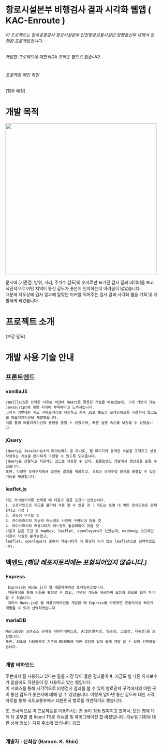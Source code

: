 
# 항로시설본부 비행검사 결과 시각화 웹앱 ( KAC-Enroute )
###### 이 프로젝트는 한국공항공사 항로시설본부 인천항공교통시설단 항행통신부 내에서 진행된 프로젝트입니다.
###### 개발한 프로젝트에 대한 NDA 조약은 별도로 없습니다.

#
###### 프로젝트 메인 화면
(첨부 예정)


# 개발 목적
<img src="https://user-images.githubusercontent.com/51011193/231080739-581f1f67-0ad2-4b51-8e4b-d85e1fc4d98e.png" width=500/>

문서에 [기준점, 방위, 거리, 주파수 감도]의 숫자로만 표기된 검사 결과 데이터를 보고 직관적으로 어떤 지역이 통신 감도가 좋은지 인지하는데 어려움이 많았습니다.    
때문에 지도상에 검사 결과에 알맞는 마커를 찍어주는 검사 결과 시각화 웹을 기획 및 개발하게 되었습니다.

# 프로젝트 소개
(보강 필요)

#

# 개발 사용 기술 안내
## 프론트엔드
### vanillaJS   
    vanillaJS를 선택한 이유는 이전에 React를 활용한 개발을 해보았는데, 그에 기반이 되는 JavaScript에 대한 지식이 부족하다고 느껴서입니다.   
    그래서 이번에는 지도 라이브러리르 제외하고 순수 JS로 별도의 프레임워크를 사용하지 않고도 웹 애플리케이션을 개발했습니다.   
    이를 통해 애플리케이션의 용량을 줄일 수 있었으며, 빠른 실행 속도를 보장할 수 있었습니다.
### jQuery
    jQuery는 JavaScript의 라이브러리 중 하나로, 웹 페이지의 동적인 부분을 조작하고 상호작용하는 기능을 편리하게 구현할 수 있도록 도와줍니다.
    jQuery는 간결하고 직관적인 코드로 작성할 수 있어, 프론트엔드 개발에서 생산성을 높일 수 있습니다.
    또한, 다양한 브라우저에서 일관된 결과를 제공하고, 크로스 브라우징 문제를 해결할 수 있는 기능을 제공합니다.
### leaflet.js
    지도 라이브러리를 선택할 때 다음과 같은 조건이 있었습니다.
    1. 오프라인으로 지도를 불러와 사용 할 수 있을 것 ( 지도는 로컬 내 어떤 형식으로든 존재 한다고 가정 )
    2. 성능이 우수할 것
    3. 라이브러리의 기능이 어느정도 사전에 구현되어 있을 것
    4. 라이브러리의 커뮤니티가 어느정도 활성화되어 있을 것
    다음과 같은 조건 중 mapbox, leaflet, openlayers가 있었는데, mapbox는 오프라인 지원이 사실상 불가능했고,
    leaflet, openlayers 중에서 커뮤니티가 더 활성화 되어 있는 leaflet으로 선택하였습니다.
## 백엔드 *(해당 레포지토리에는 포함되어있지 않습니다.)*
### Express
     Express는 Node.js의 웹 애플리케이션 프레임워크입니다. 
     미들웨어를 통해 기능을 확장할 수 있고, 라우팅 기능을 제공하여 요청과 응답을 쉽게 처리할 수 있습니다. 
     따라서 Node.js로 웹 어플리케이션을 개발할 때 Express를 사용하면 효율적이고 빠르게 개발할 수 있어 선택하였습니다.
### mariaDB
    MariaDB는 오픈소스 관계형 데이터베이스로, ACID(원자성, 일관성, 고립성, 지속성)를 보장합니다. 
    또한, SQL을 사용하므로 기존에 RDBMS에 대한 경험이 있어 쉽게 개발 할 수 있어 선택하였습니다.

#
### 개발 비하인드
주변에서 잘 사용하고 있다는 말을 가장 많이 들은 결과물이며, 지금도 별 다른 유지보수가 없음에도 직원들이 잘 사용하고 있는 웹입니다.   
이 서비스를 통해 시각적으로 비행검사 결과를 볼 수 있어 항로관제 구역에서의 어떤 곳이 통신 감도가 좋은지에 대해 알 수 있었습니다. 
이렇게 알아낸 통신 감도에 대한 시각 자료를 통해 국토교통부에서 대한민국 항로를 개편하기도 했습니다.

또, 전사적으로 이 프로젝트를 이용하시는 분 들이 점점 많아지고 있어서, 
모던 웹에 대해 더 공부할 겸 React TS로 리뉴얼 및 마이그레이션 할 예정입니다.
리뉴얼 기획에 대한 상세 정보는 다음 주소에 있습니다. [링크](https://www.notion.so/siniz/Flight-Data-Visualization-f786defcbc5f468bbd9b109b3575c044?pvs=4)

#
### 개발자 : 신희상 (Ramon. K. Shin)


